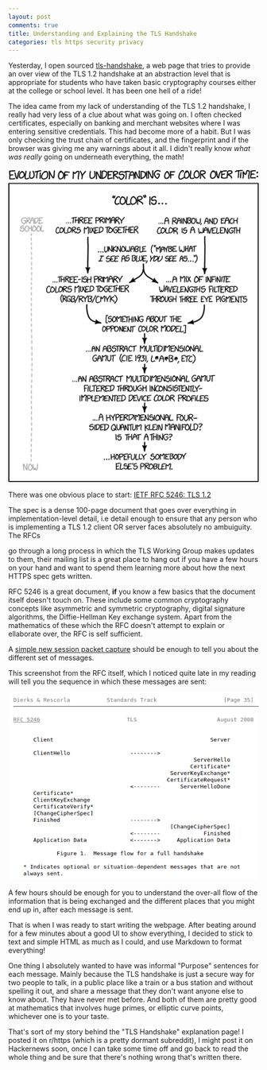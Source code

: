 ```yaml
---
layout: post
comments: true
title: Understanding and Explaining the TLS Handshake
categories: tls https security privacy
---
```


Yesterday, I open sourced
[tls-handshake](https://www.siddharthkannan.in/tls-handshake/), a web page that
tries to provide an over view of the TLS 1.2 handshake at an abstraction level
that is appropriate for students who have taken basic cryptography courses
either at the college or school level. It has been one hell of a ride!

The idea came from my lack of understanding of the TLS 1.2 handshake, I really
had very less of a clue about what was going on. I often checked certificates,
especially on banking and merchant websites where I was entering sensitive
credentials. This had become more of a habit. But I was only checking the trust
chain of certificates, and the fingerprint and if the browser was giving me any
warnings about it all. I didn't really know _what was really_ going on
underneath everything, the math!

[![xkcd](/public/img/color_models.png)](https://xkcd.com/1882/)

There was one obvious place to start: [IETF RFC 5246: TLS
1.2](https://tools.ietf.org/html/rfc5246)

The spec is a dense 100-page document that goes over everything in
implementation-level detail, i.e detail enough to ensure that any person who is
implementing a TLS 1.2 client OR server faces absolutely no ambuiguity. The RFCs

go through a long process in which the TLS Working Group makes updates to them,
their mailing list is a great place to hang out if you have a few hours on your
hand and want to spend them learning more about how the next HTTPS spec gets
written.

RFC 5246 is a great document, **if** you know a few basics that the document
itself doesn't touch on. These include some common cryptography concepts like
asymmetric and symmetric cryptography, digital signature algorithms, the
Diffie-Hellman Key exchange system. Apart from the mathematics of these which
the RFC doesn't attempt to explain or ellaborate over, the RFC is self
sufficient.

A [simple new session packet
capture](https://www.siddharthkannan.in/tls-handshake/SAMPLE_NEW.html) should be
enough to tell you about the different set of messages.

This screenshot from the RFC itself, which I noticed quite late in my reading
will tell you the sequence in which these messages are sent:

![img](/public/img/tls-handshake-overview.png)

A few hours should be enough for you to understand the over-all flow of the
information that is being exchanged and the different places that you might end
up in, after each message is sent.

That is when I was ready to start writing the webpage. After beating around for
a few minutes about a good UI to show everything, I decided to stick to text and
simple HTML as much as I could, and use Markdown to format everything!

One thing I absolutely wanted to have was informal "Purpose" sentences for each
message. Mainly because the TLS handshake is just a secure way for two people to
talk, in a public place like a train or a bus station and without spelling it
out, and share a message that they don't want anyone else to know about. They
have never met before. And both of them are pretty good at mathematics that
involves huge primes, or elliptic curve points, whichever one is to your taste.

That's sort of my story behind the "TLS Handshake" explanation page! I posted it
on r/https (which is a pretty dormant subreddit), I might post it on Hackernews
soon, once I can take some time off and go back to read the whole thing and be
sure that there's nothing wrong that's written there.
